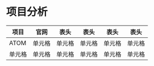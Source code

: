 # 项目分析


|    项目 | 官网  | 表头  |  表头   | 表头  | 表头  |
|  ----  | ----  |----  |  ----  | ----  |----  |
| ATOM  | 单元格 |单元格 |单元格  | 单元格 |单元格 |
| 单元格  | 单元格 |单元格 | 单元格  | 单元格 |单元格 |